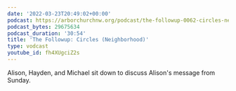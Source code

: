 ```yaml
---
date: '2022-03-23T20:49:02+00:00'
podcast: https://arborchurchnw.org/podcast/the-followup-0062-circles-neighborhood-.mp3
podcast_bytes: 29675634
podcast_duration: '30:54'
title: 'The Followup: Circles (Neighborhood)'
type: vodcast
youtube_id: fh4XUgciZ2s
---
```


Alison, Hayden, and Michael sit down to discuss Alison's message from Sunday.